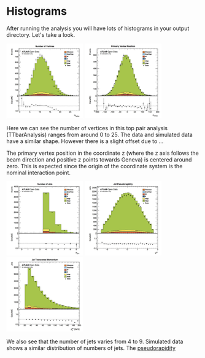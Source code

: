 # Histograms

After running the analysis you will have lots of histograms in your output directory.  Let's take a look.

<img src="./Output/pvxp_n.jpg" width="200" />
<img src="./Output/vxp_z.jpg" width="200" />

Here we can see the number of vertices in this top pair analysis (TTbarAnalysis)  ranges from around 0 to 25.
The data and simulated data have a similar shape.  However there is a slight offset due to ... 

The primary vertex position in the coordinate z (where the z axis follows the beam direction and positive z points towards Geneva) is centered around zero.  This is expected since the origin of the coordinate system is the nominal interaction point.

<img src="./Output/n_jets.jpg" width="200" />
<img src="./Output/jet_eta.jpg" width="200" />
<img src="./Output/jet_pt.jpg" width="200" />


We also see that the number of jets  varies from 4 to 9.  Simulated data shows a similar distribution of numbers of jets.
The [pseudorapidity](https://en.wikipedia.org/wiki/Pseudorapidity) 

